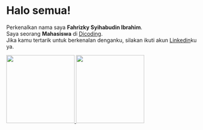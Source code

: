 # Halo semua! 
Perkenalkan nama saya **Fahrizky Syihabudin Ibrahim**.\
Saya seorang **Mahasiswa** di [Dicoding](https://www.dicoding.com/).\
Jika kamu tertarik untuk berkenalan denganku, silakan ikuti akun [Linkedin]([https://www.linkedin.com/in/gilang-adhan/](https://www.linkedin.com/in/fahrizky-syihabudin-ibrahim/))ku ya.
 
<p align="left">
<a href="https://github.com/gilangadhan">
  <img height="180em" src="https://github-readme-stats-eight-theta.vercel.app/api?username=gilangadhan&show_icons=true&theme=algolia&include_all_commits=true&count_private=true"/>
  <img height="180em" src="https://github-readme-stats-eight-theta.vercel.app/api/top-langs/?username=gilangadhan&layout=compact&langs_count=8&theme=algolia"/>
</a>
</p>
